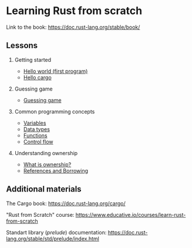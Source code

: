 # Learning Rust from scratch

Link to the book: https://doc.rust-lang.org/stable/book/


## Lessons

1. Getting started

    - [Hello world (first program)](./01-getting-started/hello-world/)
    - [Hello cargo](./01-getting-started/hello-cargo/)

2. Guessing game

    - [Guessing game](./02-guessing-game/guessing-game/)

3. Common programming concepts

    - [Variables](./03-common-programming-concepts/variables/)
    - [Data types](./03-common-programming-concepts/data-types/)
    - [Functions](./03-common-programming-concepts/functions/)
    - [Control flow](./03-common-programming-concepts/control-flow/)

4. Understanding ownership

    - [What is ownership?](./04-understanding-ownership/what-is-ownership/)
    - [References and Borrowing](./04-understanding-ownership/references-and-borrowing/)

## Additional materials

The Cargo book: https://doc.rust-lang.org/cargo/

"Rust from Scratch" course: https://www.educative.io/courses/learn-rust-from-scratch

Standart library (*prelude*) documentation: https://doc.rust-lang.org/stable/std/prelude/index.html


